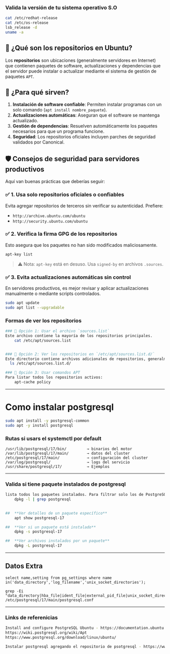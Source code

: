 



### Valida la versión de tu sistema operativo S.O 
```bash
cat /etc/redhat-release
cat /etc/os-release
lsb_release -d
uname -a
```

## 🧩 ¿Qué son los repositorios en Ubuntu?

Los **repositorios** son ubicaciones (generalmente servidores en Internet) que contienen paquetes de software, actualizaciones y dependencias que el servidor puede instalar o actualizar mediante el sistema de gestión de paquetes `APT`.


## 🎯 ¿Para qué sirven?

1. **Instalación de software confiable**: Permiten instalar programas con un solo comando (`apt install nombre_paquete`).
2. **Actualizaciones automáticas**: Aseguran que el software se mantenga actualizado.
3. **Gestión de dependencias**: Resuelven automáticamente los paquetes necesarios para que un programa funcione.
4. **Seguridad**: Los repositorios oficiales incluyen parches de seguridad validados por Canonical.
 
## 🛡️ Consejos de seguridad para servidores productivos

Aquí van buenas prácticas que deberías seguir:

### ✅ 1. **Usa solo repositorios oficiales o confiables**
Evita agregar repositorios de terceros sin verificar su autenticidad. Prefiere:

- `http://archive.ubuntu.com/ubuntu`
- `http://security.ubuntu.com/ubuntu`

### ✅ 2. **Verifica la firma GPG de los repositorios**
Esto asegura que los paquetes no han sido modificados maliciosamente.

```bash
apt-key list
```

> ⚠️ Nota: `apt-key` está en desuso. Usa `signed-by` en archivos `.sources`.

### ✅ 3. **Evita actualizaciones automáticas sin control**
En servidores productivos, es mejor revisar y aplicar actualizaciones manualmente o mediante scripts controlados.

```bash
sudo apt update
sudo apt list --upgradable
```

### Formas de ver los repositorios

```bash
### 🧭 Opción 1: Usar el archivo `sources.list`
Este archivo contiene la mayoría de los repositorios principales.
	cat /etc/apt/sources.list


### 🧭 Opción 2: Ver los repositorios en `/etc/apt/sources.list.d/`
Este directorio contiene archivos adicionales de repositorios, generalmente agregados por software de terceros.
  ls /etc/apt/sources.list.d/

### 🧭 Opción 3: Usar comandos APT
Para listar todos los repositorios activos:
	apt-cache policy
```


--- 

# Como instalar postgresql
```bash
sudo apt install -y postgresql-common
sudo apt -y install postgresql
```

###  Rutas si usars el systemctl por default 

```plaintext
/usr/lib/postgresql/17/bin/         → binarios del motor
/var/lib/postgresql/17/main/        → datos del cluster
/etc/postgresql/17/main/            → configuración del cluster
/var/log/postgresql/                → logs del servicio
/usr/share/postgresql/17/           → Ejemplos

```
--- 

### Valida si tiene paquete instalados de postgresql
```bash
lista todos los paquetes instalados. Para filtrar solo los de PostgreSQL:
	dpkg -l | grep postgresql

 
##  **Ver detalles de un paquete específico**
	apt show postgresql-17

##  **Ver si un paquete está instalado**
	dpkg -s postgresql-17

##  **Ver archivos instalados por un paquete**
	dpkg -L postgresql-17
```

---


## Datos Extra 
```
select name,setting from pg_settings where name in('data_directory','log_filename','unix_socket_directories');

grep -Ei "data_directory|hba_file|ident_file|external_pid_file|unix_socket_directories|log_directory" /etc/postgresql/17/main/postgresql.conf
```

---

### Links de referenicias 
```bash
Install and configure PostgreSQL Ubuntu - https://documentation.ubuntu.com/server/how-to/databases/install-postgresql/
https://wiki.postgresql.org/wiki/Apt
https://www.postgresql.org/download/linux/ubuntu/

Instalar postgresql agregando el repositorio de psotgresql - https://www.hostinger.com/mx/tutoriales/instalar-postgresql-ubuntu
```
